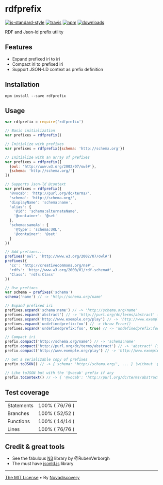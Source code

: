 # rdfprefix
[![js-standard-style](https://img.shields.io/badge/code%20style-standard-brightgreen.svg?style=flat)](https://github.com/feross/standard)
[![travis][travis-image]][travis-url]
[![npm][npm-image]][npm-url]
[![downloads][downloads-image]][downloads-url]

[travis-image]: https://img.shields.io/travis/nodys/rdfprefix.svg?style=flat&branch=master
[travis-url]: https://travis-ci.org/nodys/rdfprefix
[npm-image]: https://img.shields.io/npm/v/rdfprefix.svg?style=flat
[npm-url]: https://npmjs.org/package/rdfprefix
[downloads-image]: https://img.shields.io/npm/dm/rdfprefix.svg?style=flat
[downloads-url]: https://npmjs.org/package/rdfprefix

RDF and Json-ld prefix utility

## Features

  - Expand prefixed iri to iri
  - Compact iri to prefixed iri
  - Support JSON-LD context as prefix definition

## Installation

```shell
npm install --save rdfprefix
```

## Usage

```javascript
var rdfprefix = require('rdfprefix')

// Basic initialization
var prefixes = rdfprefix()

// Initialize with prefixes
var prefixes = rdfprefix({schema: 'http://schema.org'})

// Initialize with an array of prefixes
var prefixes = rdfprefix([
  {owl: 'http://www.w3.org/2002/07/owl#'},
  {schema: 'http://schema.org/'}
])

// Supports Json-ld @context
var prefixes = rdfprefix({
  '@vocab': 'http://purl.org/dc/terms/',
  'schema': 'http://schema.org/',
  'displayName': 'schema:name',
  'alias': {
    '@id': 'schema:alternateName',
    '@container': '@set'
  },
  'schema:sameAs': {
    '@type': 'schema:URL',
    '@container': '@set'
  }
})

// Add prefixes...
prefixes('owl', 'http://www.w3.org/2002/07/owl#')
prefixes({
  'cc': 'http://creativecommons.org/ns#',
  'rdfs': 'http://www.w3.org/2000/01/rdf-schema#',
  'Class': 'rdfs:Class'
})

// Use prefixes
var schema = prefixes('schema')
schema('name') // -> 'http://schema.org/name'

// Expand prefixed iri
prefixes.expand('schema:name') // -> 'http://schema.org/name'
prefixes.expand('abstract') // -> 'http://purl.org/dc/terms/abstract' (see '@vocab')
prefixes.expand('http://www.exemple.org/play') // -> 'http://www.exemple.org/play'
prefixes.expand('undefinedprefix:foo') // -> throw Error()
prefixes.expand('undefinedprefix:foo', true) // -> 'undefinedprefix:foo' (tolerant = true)

// Compact iri
prefix.compact('http://schema.org/name') // -> 'schema:name'
prefix.compact('http://purl.org/dc/terms/abstract') // -> 'abstract' (see '@vocab')
prefix.compact('http://www.exemple.org/play') // -> 'http://www.exemple.org/play'

// Get a serializable copy of prefixes
prefix.toJSON() // -> { schema: 'http://schema.org/', ... } (without '@vocab')

// Like toJSON but with the '@vocab' prefix if any
prefix.toContext() // -> { '@vocab': 'http://purl.org/dc/terms/abstract', schema: ... }

```

## Test coverage

|  |  |
| ------------ | -------------- |
| Statements   | 100% ( 76/76 ) |
| Branches     | 100% ( 52/52 ) |
| Functions    | 100% ( 14/14 ) |
| Lines        | 100% ( 76/76 ) |


## Credit & great tools

  - See the fabulous [N3](https://github.com/RubenVerborgh/N3.js) library by @RubenVerborgh
  - The must have [jsonld.js](https://github.com/digitalbazaar/jsonld.js) library

---

[The MIT License](./LICENSE) • By [Novadiscovery](http://www.novadiscovery.com/)

